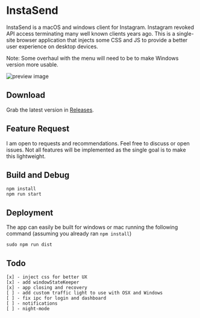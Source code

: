 # InstaSend

InstaSend is a macOS and windows client for Instagram. Instagram revoked API access terminating many well known clients years ago. This is a single-site browser application that injects some CSS and JS to provide a better user experience on desktop devices.

Note: Some overhaul with the menu will need to be to make Windows version more usable.

![preview image](preview.gif)

## Download
Grab the latest version in [Releases](https://github.com/advra/InstaSend/releases).

## Feature Request
I am open to requests and recommendations. Feel free to discuss or open issues. Not all features will be implemented as the single goal is to make this lightweight.

## Build and Debug
```
npm install
npm run start
```

## Deployment
The app can easily be built for windows or mac running the following command (assuming you already ran `npm install`)
```
sudo npm run dist
```

## Todo
```
[x] - inject css for better UX
[x] - add windowStateKeeper
[x] - app closing and recovery
[ ] - add custom traffic light to use with OSX and Windows
[ ] - fix ipc for login and dashboard
[ ] - notifications
[ ] - night-mode
```
